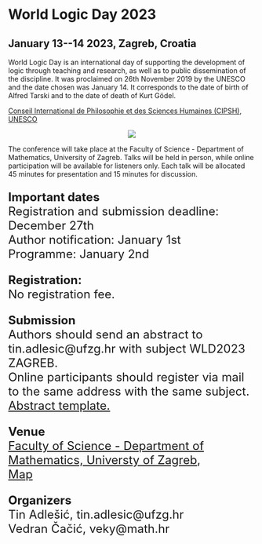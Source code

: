 # World Logic Day 2023
## January 13--14 2023, Zagreb, Croatia

<p>
  World Logic Day is an international day of supporting the development of logic through teaching and research, as well as to public dissemination of the discipline.
It was proclaimed on 26th November 2019 by the UNESCO and the date chosen was January 14. It corresponds to the date of birth of Alfred Tarski and to the date of death of Kurt Gödel.
</p>

<p>
<a href="https://wld.cipsh.international/index.html">Conseil International de Philosophie et des Sciences Humaines (CIPSH)</a>,
<br>
<a href="https://www.unesco.org/en/days/world-logic">UNESCO</a>
</p>

<p>
<center>
<img src="WLD_Grafik_Banner_820x312px.jpg">
</center>
</p>

<p>
  The conference will take place at the Faculty of Science - Department of Mathematics, University of Zagreb. Talks will be held in person, while online participation will be available for listeners only. Each talk will be allocated 45 minutes for presentation and 15 minutes for discussion.
</p>
  
  
<font size="+2">
<p>
  <b>Important dates</b>
  <br>
  Registration and submission deadline: December 27th
  <br>
  Author notification: January 1st
  <br>
  Programme: January 2nd
</p>

<p>
<b>Registration:</b>
<br>
No registration fee.
</p>

<p>
<b>Submission</b>
<br>
Authors should send an abstract to tin.adlesic@ufzg.hr with subject WLD2023 ZAGREB.
<br>
Online participants should register via mail to the same address with the same subject.
<br>
<a href="latex_template.tex" download> Abstract template.</a>
</p>

<p>
<b>Venue</b>
<br>
<a href="https://www.pmf.unizg.hr/math/en">Faculty of Science - Department of Mathematics, Universty of Zagreb</a>,
<br>
<a href="https://www.google.com/maps/place/Faculty+of+Science+-+Department+of+Mathematics/@45.8269932,15.9854367,18.25z/data=!4m5!3m4!1s0x4765d70eb94a8233:0x19534949a4612a83!8m2!3d45.8268954!4d15.9855294">Map</a>
</p>

<p>
<b>Organizers</b>
<br>
Tin Adlešić, tin.adlesic@ufzg.hr
<br>
Vedran Čačić, veky@math.hr
</p>
</font>
